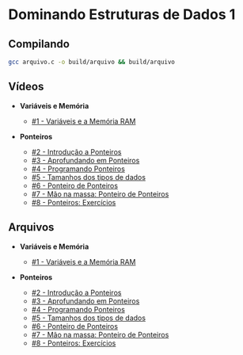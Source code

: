 # Dominando Estruturas de Dados 1

## Compilando

```bash
gcc arquivo.c -o build/arquivo && build/arquivo
```

## Vídeos

- **Variáveis e Memória**
  - [#1 - Variáveis e a Memória RAM](https://www.youtube.com/watch?v=ucupombJuUM)

- **Ponteiros**
  - [#2 - Introdução a Ponteiros](https://www.youtube.com/watch?v=GLV71ky3OCw)
  - [#3 - Aprofundando em Ponteiros](https://www.youtube.com/watch?v=3ugbgPZbodo)
  - [#4 - Programando Ponteiros](https://www.youtube.com/watch?v=UIYnNcEb8Oc)
  - [#5 - Tamanhos dos tipos de dados](https://www.youtube.com/watch?v=F3YnOQw7v9s)
  - [#6 - Ponteiro de Ponteiros](https://www.youtube.com/watch?v=4WX9pE2liPs)
  - [#7 - Mão na massa: Ponteiro de Ponteiros](https://www.youtube.com/watch?v=HOYSSCebd1g)
  - [#8 - Ponteiros: Exercícios](https://www.youtube.com/watch?v=t1kQRygSOu4)

## Arquivos

- **Variáveis e Memória**
  - [#1 - Variáveis e a Memória RAM](https://github.com/Anderson-X-Araujo/estrutura-de-dados-em-c/tree/main/variaveis-e-memoria)

- **Ponteiros**
  - [#2 - Introdução a Ponteiros](https://github.com/Anderson-X-Araujo/estrutura-de-dados-em-c/tree/main/ponteiros)
  - [#3 - Aprofundando em Ponteiros](https://github.com/Anderson-X-Araujo/estrutura-de-dados-em-c/tree/main/ponteiros)
  - [#4 - Programando Ponteiros](https://github.com/Anderson-X-Araujo/estrutura-de-dados-em-c/tree/main/ponteiros)
  - [#5 - Tamanhos dos tipos de dados](https://github.com/Anderson-X-Araujo/estrutura-de-dados-em-c/tree/main/ponteiros)
  - [#6 - Ponteiro de Ponteiros](https://github.com/Anderson-X-Araujo/estrutura-de-dados-em-c/tree/main/ponteiros)
  - [#7 - Mão na massa: Ponteiro de Ponteiros](https://github.com/Anderson-X-Araujo/estrutura-de-dados-em-c/tree/main/ponteiros)
  - [#8 - Ponteiros: Exercícios](https://github.com/Anderson-X-Araujo/estrutura-de-dados-em-c/tree/main/ponteiros)

